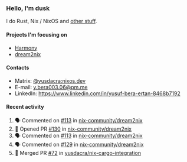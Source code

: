 ### Hello, I'm dusk

I do Rust, Nix / NixOS and [other stuff](https://yusdacra.gitlab.io/about).

#### Projects I'm focusing on

- [Harmony](https://harmonyapp.io)
- [dream2nix](https://github.com/nix-community/dream2nix)

#### Contacts

- Matrix: [@yusdacra:nixos.dev](https://matrix.to/#/@yusdacra:nixos.dev)
- E-mail: y.bera003.06@pm.me
- LinkedIn: https://www.linkedin.com/in/yusuf-bera-ertan-8468b7192

#### Recent activity

<!--START_SECTION:activity-->
1. 🗣 Commented on [#113](https://github.com/nix-community/dream2nix/issues/113) in [nix-community/dream2nix](https://github.com/nix-community/dream2nix)
2. 💪 Opened PR [#130](https://github.com/nix-community/dream2nix/pull/130) in [nix-community/dream2nix](https://github.com/nix-community/dream2nix)
3. 🗣 Commented on [#113](https://github.com/nix-community/dream2nix/issues/113) in [nix-community/dream2nix](https://github.com/nix-community/dream2nix)
4. 🗣 Commented on [#129](https://github.com/nix-community/dream2nix/issues/129) in [nix-community/dream2nix](https://github.com/nix-community/dream2nix)
5. 🎉 Merged PR [#72](https://github.com/yusdacra/nix-cargo-integration/pull/72) in [yusdacra/nix-cargo-integration](https://github.com/yusdacra/nix-cargo-integration)
<!--END_SECTION:activity-->
